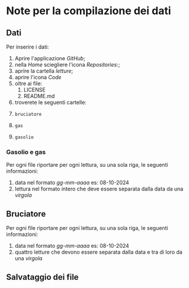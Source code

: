 # Note per la compilazione dei dati

## Dati
Per inserire i dati:
1. Aprire l'applicazione _GitHub_;
2. nella _Home_ sciegliere l'icona _Repositories_:;
3. aprire la cartella _letture_;
4. aprire l'icona _Code_
5. oltre ai file:
    1. LICENSE
    2. README.md
6. troverete le seguenti cartelle:
7.     bruciatore
8.     gas
9.     gasolio

### Gasolio e gas
Per ogni file riportare per ogni lettura, su una sola riga, le seguenti informazioni:
1. data nel formato _gg-mm-aaaa_ es: 08-10-2024
2. lettura nel formato intero che deve essere separata dalla data da una _virgola_

## Bruciatore
Per ogni file riportare per ogni lettura, su una sola riga, le seguenti informazioni:
1. data nel formato _gg-mm-aaaa_ es: 08-10-2024
2. quattro letture che devono essere separata dalla data e tra di loro da una _virgola_

## Salvataggio dei file
